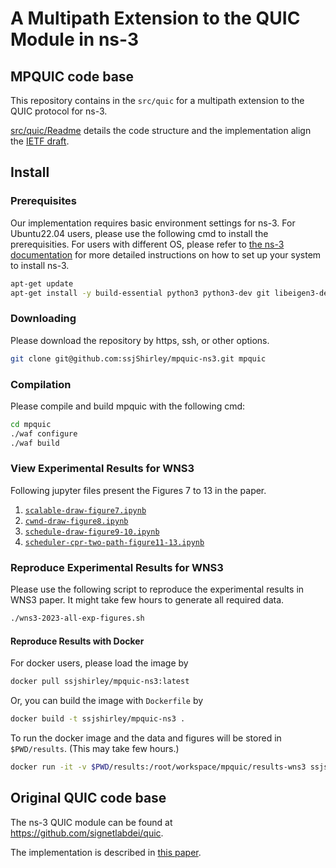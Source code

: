 
A Multipath Extension to the QUIC Module in ns-3
================================


## MPQUIC code base
This repository contains in the `src/quic` for a multipath extension to the QUIC protocol for ns-3.

[src/quic/Readme](https://github.com/ssjShirley/mpquic-ns3/blob/mpquic-1.2/src/quic/README.md) details the code structure and the implementation align the [IETF draft](https://datatracker.ietf.org/doc/draft-ietf-quic-multipath/04/).


<!-- The implementation is described in [this paper](https://arxiv.org/abs/1902.06121). -->

<!-- Please use the issue tracker for bugs/questions. -->


## Install

### Prerequisites ###

Our implementation requires basic environment settings for ns-3. For Ubuntu22.04 users, please use the following cmd to install the prerequisities. For users with different OS, please refer to [the ns-3 documentation](https://www.nsnam.org/documentation/) for more detailed instructions on how to set up your system to install ns-3.

```bash
apt-get update 
apt-get install -y build-essential python3 python3-dev git libeigen3-dev python3-pandas python3-numpy python3-matplotlib font-manager
```

### Downloading ####

Please download the repository by https, ssh, or other options.

```bash
git clone git@github.com:ssjShirley/mpquic-ns3.git mpquic
```

### Compilation ###

Please compile and build mpquic with the following cmd:

```bash
cd mpquic
./waf configure
./waf build
```

### View Experimental Results for WNS3 ###

Following jupyter files present the Figures 7 to 13 in the paper.

1. [`scalable-draw-figure7.ipynb`](https://github.com/ssjShirley/mpquic-ns3/blob/mpquic-1.2/wns3-draw-figures/scalable-draw-figure7.ipynb)
2. [`cwnd-draw-figure8.ipynb`](https://github.com/ssjShirley/mpquic-ns3/blob/mpquic-1.2/wns3-draw-figures/cwnd-draw-figure8.ipynb)
3. [`schedule-draw-figure9-10.ipynb`](https://github.com/ssjShirley/mpquic-ns3/blob/mpquic-1.2/wns3-draw-figures/schedule-draw-figure9-10.ipynb)
4. [`scheduler-cpr-two-path-figure11-13.ipynb`](https://github.com/ssjShirley/mpquic-ns3/blob/mpquic-1.2/wns3-draw-figures/scheduler-cpr-two-path-figure11-13.ipynb)


### Reproduce Experimental Results for WNS3 ###

Please use the following script to reproduce the experimental results in WNS3 paper. It might take few hours to generate all required data.
```bash
./wns3-2023-all-exp-figures.sh
```


#### Reproduce Results with Docker ####

For docker users, please load the image by
```bash
docker pull ssjshirley/mpquic-ns3:latest
```

Or, you can build the image with `Dockerfile` by
```bash
docker build -t ssjshirley/mpquic-ns3 .
```

To run the docker image and the data and figures will be stored in `$PWD/results`. (This may take few hours.)
```bash
docker run -it -v $PWD/results:/root/workspace/mpquic/results-wns3 ssjshirley/mpquic-ns3:latest
```


## Original QUIC code base
The ns-3 QUIC module can be found at https://github.com/signetlabdei/quic.

The implementation is described in [this paper](https://arxiv.org/abs/1902.06121).
